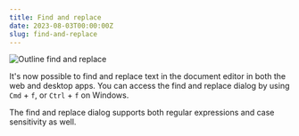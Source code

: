 ```yaml
---
title: Find and replace
date: 2023-08-03T00:00:00Z
slug: find-and-replace
---
```


![Outline find and replace](/images/find-and-replace.png)

It's now possible to find and replace text in the document editor in both the
web and desktop apps. You can access the find and replace dialog by using
`Cmd` + `f`, or `Ctrl` + `f` on Windows.

The find and replace dialog supports both regular expressions and case
sensitivity as well.
